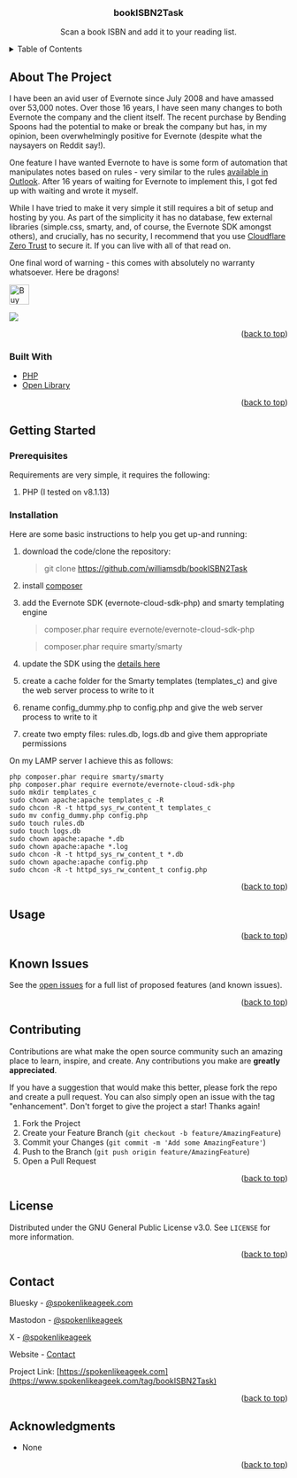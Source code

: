 <a name="readme-top"></a>


<!-- PROJECT LOGO -->
<br />
<div align="center">

<h3 align="center">bookISBN2Task</h3>

  <p align="center">
    Scan a book ISBN and add it to your reading list.
    <br />
  </p>
</div>



<!-- TABLE OF CONTENTS -->
<details>
  <summary>Table of Contents</summary>
  <ol>
    <li>
      <a href="#about-the-project">About The Project</a>
      <ul>
        <li><a href="#built-with">Built With</a></li>
      </ul>
    </li>
    <li>
      <a href="#getting-started">Getting Started</a>
      <ul>
        <li><a href="#prerequisites">Prerequisites</a></li>
        <li><a href="#installation">Installation</a></li>
      </ul>
    </li>
    <li><a href="#usage">Usage</a></li>
    <li><a href="#roadmap">Roadmap</a></li>
    <li><a href="#contributing">Contributing</a></li>
    <li><a href="#license">License</a></li>
    <li><a href="#contact">Contact</a></li>
    <li><a href="#acknowledgments">Acknowledgments</a></li>
  </ol>
</details>



<!-- ABOUT THE PROJECT -->
## About The Project

I have been an avid user of Evernote since July 2008 and have amassed over 53,000 notes. Over those 16 years, I have seen many changes to both Evernote the company and the client itself. The recent purchase by Bending Spoons had the potential to make or break the company but has, in my opinion, been overwhelmingly positive for Evernote (despite what the naysayers on Reddit say!).

One feature I have wanted Evernote to have is some form of automation that manipulates notes based on rules - very similar to the rules [available in Outlook](https://support.microsoft.com/en-gb/office/manage-email-messages-by-using-rules-c24f5dea-9465-4df4-ad17-a50704d66c59). After 16 years of waiting for Evernote to implement this, I got fed up with waiting and wrote it myself. 

While I have tried to make it very simple it still requires a bit of setup and hosting by you. As part of the simplicity it has no database, few external libraries (simple.css, smarty, and, of course, the Evernote SDK amongst others), and crucially, has no security, I recommend that you use [Cloudflare Zero Trust](https://www.spokenlikeageek.com/2024/04/09/cloudflare-zero-trust/) to secure it. If you can live with all of that read on.

One final word of warning - this comes with absolutely no warranty whatsoever. Here be dragons!

<a href='https://ko-fi.com/Y8Y0POEES' target='_blank'><img height='36' style='border:0px;height:36px;' src='https://storage.ko-fi.com/cdn/kofi5.png?v=6' border='0' alt='Buy Me a Coffee at ko-fi.com' /></a>

![](https://www.spokenlikeageek.com/wp-content/uploads/2025/04/IMG_130D01B91F9D-1-scaled.jpeg)

<p align="right">(<a href="#readme-top">back to top</a>)</p>



### Built With

* [PHP](https://php.net)
* [Open Library](https://openlibrary.org/dev/docs/api/books)

<p align="right">(<a href="#readme-top">back to top</a>)</p>



<!-- GETTING STARTED -->
## Getting Started



### Prerequisites

Requirements are very simple, it requires the following:

1. PHP (I tested on v8.1.13)

### Installation


Here are some basic instructions to help you get up-and running:

1. download the code/clone the repository:

    > git clone https://github.com/williamsdb/bookISBN2Task
    
2. install [composer](https://getcomposer.org/)
3. add the Evernote SDK (evernote-cloud-sdk-php) and smarty templating engine

    > composer.phar require evernote/evernote-cloud-sdk-php
    
    > composer.phar require smarty/smarty

4. update the SDK using the [details here](https://github.com/Evernote/evernote-cloud-sdk-php/issues/45)
5. create a cache folder for the Smarty templates (templates_c) and give the web server process to write to it
6. rename config_dummy.php to config.php and give the web server process to write to it 
7. create two empty files: rules.db, logs.db and give them appropriate permissions

On my LAMP server I achieve this as follows:


```console
php composer.phar require smarty/smarty
php composer.phar require evernote/evernote-cloud-sdk-php
sudo mkdir templates_c
sudo chown apache:apache templates_c -R
sudo chcon -R -t httpd_sys_rw_content_t templates_c
sudo mv config_dummy.php config.php
sudo touch rules.db
sudo touch logs.db
sudo chown apache:apache *.db
sudo chown apache:apache *.log
sudo chcon -R -t httpd_sys_rw_content_t *.db
sudo chown apache:apache config.php
sudo chcon -R -t httpd_sys_rw_content_t config.php
```


<p align="right">(<a href="#readme-top">back to top</a>)</p>



<!-- USAGE EXAMPLES -->
## Usage


<p align="right">(<a href="#readme-top">back to top</a>)</p>



<!-- ROADMAP -->
## Known Issues


See the [open issues](https://github.com/williamsdb/bookISBN2Task/issues) for a full list of proposed features (and known issues).

<p align="right">(<a href="#readme-top">back to top</a>)</p>



<!-- CONTRIBUTING -->
## Contributing

Contributions are what make the open source community such an amazing place to learn, inspire, and create. Any contributions you make are **greatly appreciated**.

If you have a suggestion that would make this better, please fork the repo and create a pull request. You can also simply open an issue with the tag "enhancement".
Don't forget to give the project a star! Thanks again!

1. Fork the Project
2. Create your Feature Branch (`git checkout -b feature/AmazingFeature`)
3. Commit your Changes (`git commit -m 'Add some AmazingFeature'`)
4. Push to the Branch (`git push origin feature/AmazingFeature`)
5. Open a Pull Request

<p align="right">(<a href="#readme-top">back to top</a>)</p>



<!-- LICENSE -->
## License

Distributed under the GNU General Public License v3.0. See `LICENSE` for more information.

<p align="right">(<a href="#readme-top">back to top</a>)</p>



<!-- CONTACT -->
## Contact

Bluesky - [@spokenlikeageek.com](https://bsky.app/profile/spokenlikeageek.com)

Mastodon - [@spokenlikeageek](https://techhub.social/@spokenlikeageek)

X - [@spokenlikeageek](https://x.com/spokenlikeageek) 

Website - [Contact](https://www.spokenlikeageek.com/contact/)

Project Link: [https://spokenlikeageek.com](https://www.spokenlikeageek.com/tag/bookISBN2Task)

<p align="right">(<a href="#readme-top">back to top</a>)</p>



<!-- ACKNOWLEDGMENTS -->
## Acknowledgments

* None

<p align="right">(<a href="#readme-top">back to top</a>)</p>



<!-- MARKDOWN LINKS & IMAGES -->
<!-- https://www.markdownguide.org/basic-syntax/#reference-style-links -->
[contributors-shield]: https://img.shields.io/github/contributors/github_username/repo_name.svg?style=for-the-badge
[contributors-url]: https://github.com/github_username/repo_name/graphs/contributors
[forks-shield]: https://img.shields.io/github/forks/github_username/repo_name.svg?style=for-the-badge
[forks-url]: https://github.com/github_username/repo_name/network/members
[stars-shield]: https://img.shields.io/github/stars/github_username/repo_name.svg?style=for-the-badge
[stars-url]: https://github.com/github_username/repo_name/stargazers
[issues-shield]: https://img.shields.io/github/issues/github_username/repo_name.svg?style=for-the-badge
[issues-url]: https://github.com/github_username/repo_name/issues
[license-shield]: https://img.shields.io/github/license/github_username/repo_name.svg?style=for-the-badge
[license-url]: https://github.com/github_username/repo_name/blob/master/LICENSE.txt
[linkedin-shield]: https://img.shields.io/badge/-LinkedIn-black.svg?style=for-the-badge&logo=linkedin&colorB=555
[linkedin-url]: https://linkedin.com/in/linkedin_username
[product-screenshot]: images/screenshot.png
[Next.js]: https://img.shields.io/badge/next.js-000000?style=for-the-badge&logo=nextdotjs&logoColor=white
[Next-url]: https://nextjs.org/
[React.js]: https://img.shields.io/badge/React-20232A?style=for-the-badge&logo=react&logoColor=61DAFB
[React-url]: https://reactjs.org/
[Vue.js]: https://img.shields.io/badge/Vue.js-35495E?style=for-the-badge&logo=vuedotjs&logoColor=4FC08D
[Vue-url]: https://vuejs.org/
[Angular.io]: https://img.shields.io/badge/Angular-DD0031?style=for-the-badge&logo=angular&logoColor=white
[Angular-url]: https://angular.io/
[Svelte.dev]: https://img.shields.io/badge/Svelte-4A4A55?style=for-the-badge&logo=svelte&logoColor=FF3E00
[Svelte-url]: https://svelte.dev/
[Laravel.com]: https://img.shields.io/badge/Laravel-FF2D20?style=for-the-badge&logo=laravel&logoColor=white
[Laravel-url]: https://laravel.com
[Bootstrap.com]: https://img.shields.io/badge/Bootstrap-563D7C?style=for-the-badge&logo=bootstrap&logoColor=white
[Bootstrap-url]: https://getbootstrap.com
[JQuery.com]: https://img.shields.io/badge/jQuery-0769AD?style=for-the-badge&logo=jquery&logoColor=white
[JQuery-url]: https://jquery.com 
